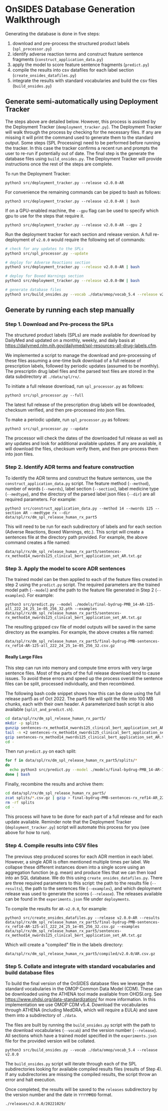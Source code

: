# OnSIDES Database Generation Walkthrough

Generating the database is done in five steps:

1. download and pre-process the structured product labels (`spl_processor.py`)
2. identify adverse reaction terms and construct feature sentence fragments (`construct_application_data.py`)
3. apply the model to score feature sentence fragments (`predict.py`)
4. compile the results into csv datafiles for each label section (`create_onsides_datafiles.py`)
5. integrate the results with standard vocabularies and build the csv files (`build_onsides.py`)

## Generate semi-automatically using Deployment Tracker

The steps above are detailed below. However,
this process is assisted by the Deployment Tracker (`demployment_tracker.py`). The
Deployment Tracker will walk through the process by checking for the necessary files. If
any are missing it will print the command used to generate them to the standard output.
Some steps (SPL Processing) need to be performed before running the tracker. In this case
the tracker confirms a recent run and prompts the user to re-run if potentially out of date.
The final step is the generate the database files using `build_onsides.py`. The Deployment
Tracker will provide instructions once the rest of the steps are complete.

To run the Deployment Tracker:

```
python3 src/deployment_tracker.py --release v2.0.0-AR
```

For convenience the remaining commands can be piped to bash as follows:

```
python3 src/deployment_tracker.py --release v2.0.0-AR | bash
```

If on a GPU-enabled machine, the `--gpu` flag can be used to specify which
gpu to use for the steps that require it.

```
python3 src/deployment_tracker.py --release v2.0.0-AR --gpu 2
```

Run the deployment tracker for each section and release version. A full re-deployment of
`v2.0.0` would require the following set of commands:

```bash
# check for any updates to the SPLs
python3 src/spl_processor.py --update

# deploy for Adverse Reactions section
python3 src/deployment_tracker.py --release v2.0.0-AR | bash

# deploy for Boxed Warnings section
python3 src/deployment_tracker.py --release v2.0.0-BW | bash

# generate database files
python3 src/build_onsides.py --vocab ./data/omop/vocab_5.4 --release v2.0.0
```

## Generate by running each step manually

### Step 1. Download and Pre-process the SPLs

The structured product labels (SPLs) are made available for download by DailyMed and updated
on a monthly, weekly, and daily basis at https://dailymed.nlm.nih.gov/dailymed/spl-resources-all-drug-labels.cfm.

We implemented a script to manage the download and pre-processing of these files assuming a
one-time bulk download of a full release of prescription labels, followed by periodic updates
(assumed to be monthly). The prescriptin drug label files and the parsed text files are stored
in the data subdirectory at `./data/spl/rx/`.

To initiate a full release download, run `spl_processor.py` as follows:

```
python3 src/spl_processor.py --full
```

The latest full release of the prescription drug labels will be downloaded, checksum verified,
and then pre-processed into json files.

To make a periodic update, run `spl_processor.py` as follows:

```
python3 src/spl_processor.py --update
```

The processor will check the dates of the downloaded full release as well as any updates
and look for additional available updates. If any are available, it will download the files,
checksum verify them, and then pre-process them into json files.

### Step 2. Identify ADR terms and feature construction

To identify the ADR terms and construct the feature sentences, use the `construct_application_data.py`
script. The feature method (`--method`), number of words (`--nwords`), label section (`--section`),
label medicine type (`--medtype`), and the directory of the parsed label json files (`--dir`) are
all required parameters. For example:

```
python3 src/construct_application_data.py --method 14 --nwords 125 --section AR --medtype rx --dir data/spl/rx/dm_spl_release_human_rx_part5
```

This will need to be run for each subdirectory of labels and for each section (Adverse Reactions,
Boxed Warnings, etc.). This script will create a sentences file at the directory path provided.
For example, the above command creates a file named:

```
data/spl/rx/dm_spl_release_human_rx_part5/sentences-rx_method14_nwords125_clinical_bert_application_set_AR.txt.gz
```

### Step 3. Apply the model to score ADR sentences

The trained model can be then applied to each of the feature files created in step 2 using
the `predict.py` script. The required parameters are the trained model path (`--model`) and
the path to the feature file generated in Step 2 (`--examples`). For example:

```
python3 src/predict.py --model ./models/final-bydrug-PMB_14-AR-125-all_222_24_25_1e-05_256_32.pth --examples data/spl/rx/dm_spl_release_human_rx_part5/sentences-rx_method14_nwords125_clinical_bert_application_set_AR.txt.gz
```

The resulting gzipped csv file of model outputs will be saved in the same directory
as the examples. For example, the above creates a file named:

```
data/spl/rx/dm_spl_release_human_rx_part5/final-bydrug-PMB-sentences-rx_ref14-AR-125-all_222_24_25_1e-05_256_32.csv.gz
```

#### Really Large Files

This step can run into memory and compute time errors with very large sentence files. Most
of the parts of the full release download tend to cause issues. To avoid these errors and
speed up the process overall the sentence files can be split, processed individually, and
then recombined.

The following bash code snippet shows how this can be done using the full release part5
as of Oct 2022. The part5 file will split the file into 100 MB chunks, each with their
own header. A parameterized bash script is also available (`split_and_predict.sh`).

```bash
cd data/spl/rx/dm_spl_release_human_rx_part5/
mkdir -p splits
gunzip sentences-rx_method14_nwords125_clinical_bert_application_set_AR.txt.gz
tail -n +2 sentences-rx_method14_nwords125_clinical_bert_application_set_AR.txt | split -d -C 100m - --filter='sh -c "{ head -n1 sentences-rx_method14_nwords125_clinical_bert_application_set_AR.txt; cat; } > $FILE"' splits/sentences-rx_method14_nwords125_clinical_bert_application_set_AR_split
gzip sentences-rx_method14_nwords125_clinical_bert_application_set_AR.txt
cd -
```

Then run `predict.py` on each split:

```bash
for f in data/spl/rx/dm_spl_release_human_rx_part5/splits/*
do
  echo python3 src/predict.py --model ./models/final-bydrug-PMB_14-AR-125-all_222_24_25_1e-05_256_32.pth --examples $f
done | bash
```

Finally, recombine the results and archive them:

```bash
cd data/spl/rx/dm_spl_release_human_rx_part5/
zcat splits/*.csv.gz | gzip > final-bydrug-PMB-sentences-rx_ref14-AR_222_24_25_1e-05_256_32.csv.gz
rm -rf splits
cd -
```

This process will have to be done for each part of a full release and for each
update available. Reminder note that the Deployment Tracker (`deployment_tracker.py`)
script will automate this process for you (see above for how to run).

### Step 4. Compile results into CSV files

The previous step produced scores for each ADR mention in each label. However, a single ADR
is often mentioned multiple times per label. We collapse these different instances down into
a single score using an aggregation function (e.g. mean) and produce files that we can
then load into an SQL database. We do this using `create_onsides_datafiles.py`. There are
three required parameters to this script: the path to the results file (`--results`), the
path to the sentences file (`--examples`), and which deployment release was used to generate
the scores (`--release`). The releases available can be found in the `experiments.json` file
under `deployments`.

To compile the results for `AR-v2.0.0`, for example:

```
python3 src/create_onsides_datafiles.py --release v2.0.0-AR --results data/spl/rx/dm_spl_release_human_rx_part5/final-bydrug-PMB-sentences-rx_ref14-AR-125-all_222_24_25_1e-05_256_32.csv.gz --examples data/spl/rx/dm_spl_release_human_rx_part5/sentences-rx_method14_nwords125_clinical_bert_application_set_AR.txt.gz
```

Which will create a "compiled" file in the labels directory:

```
data/spl/rx/dm_spl_release_human_rx_part5/compiled/v2.0.0/AR.csv.gz
```

### Step 5. Collate and integrate with standard vocabularies and build database files

To build the final version of the OnSIDES database files we leverage the standard
vocabularies in the OMOP Common Data Model (CDM). These can be downloaded using the
ATHENA tool made available from OHDSI.org. See https://www.ohdsi.org/data-standardization/
for more information. In this implementation we use OMOP CDM v5.4. Download the vocabularies
through ATHENA (including MedDRA, which will require a EULA) and save them into a
subdirectory of `./data`.

The files are built by running the `build_onsides.py` script with the path to the download
vocabularies (`--vocab`) and the version number (`--release`). All sections which have a trained
model specified in the `experiments.json` file for the provided version will be collated.

```
python3 src/build_onsides.py --vocab ./data/omop/vocab_5.4 --release v2.0.0
```

The `build_onsides.py` script will iterate through each of the SPL subdirectories looking
for available compiled results files (results of Step 4). If any subdirectories are missing
the compiled results, the script throw an error and halt execution.

Once completed, the results will be saved to the `releases` subdirectory by the version
number and the date in `YYYYMMDD` format.

```
./releases/v2.0.0/20221029/
```
